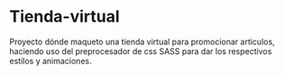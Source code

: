 # Tienda-virtual
Proyecto dónde maqueto una tienda virtual para promocionar articulos, haciendo uso del preprocesador de css SASS para dar los respectivos estilos y animaciones.
